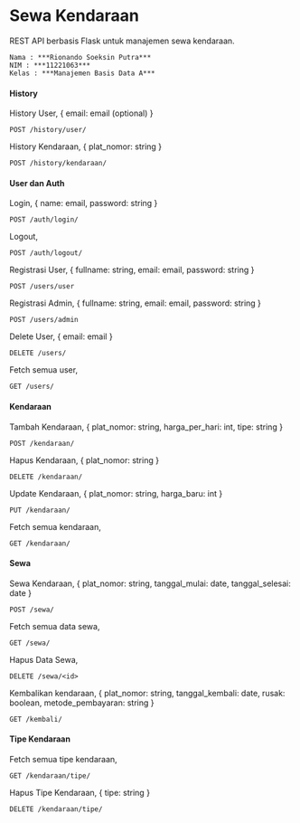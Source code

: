 # Sewa Kendaraan

REST API berbasis Flask untuk manajemen sewa kendaraan.

```
Nama : ***Rionando Soeksin Putra***
NIM : ***11221063***
Kelas : ***Manajemen Basis Data A***
```

#### History

History User, { email: email (optional) }

```
POST /history/user/
```

History Kendaraan, { plat_nomor: string }

```
POST /history/kendaraan/
```

#### User dan Auth

Login, { name: email, password: string }

```
POST /auth/login/
```

Logout,

```
POST /auth/logout/
```

Registrasi User, { fullname: string, email: email, password: string }

```
POST /users/user
```

Registrasi Admin, { fullname: string, email: email, password: string }

```
POST /users/admin
```

Delete User, { email: email }

```
DELETE /users/
```

Fetch semua user,

```
GET /users/
```

#### Kendaraan

Tambah Kendaraan, { plat_nomor: string, harga_per_hari: int, tipe: string }

```
POST /kendaraan/
```

Hapus Kendaraan, { plat_nomor: string }

```
DELETE /kendaraan/
```

Update Kendaraan, { plat_nomor: string, harga_baru: int }

```
PUT /kendaraan/
```

Fetch semua kendaraan,

```
GET /kendaraan/
```

#### Sewa

Sewa Kendaraan, { plat_nomor: string, tanggal_mulai: date, tanggal_selesai: date }

```
POST /sewa/
```

Fetch semua data sewa,

```
GET /sewa/
```

Hapus Data Sewa,

```
DELETE /sewa/<id>
```

Kembalikan kendaraan, { plat_nomor: string, tanggal_kembali: date, rusak: boolean, metode_pembayaran: string }

```
GET /kembali/
```

#### Tipe Kendaraan

Fetch semua tipe kendaraan,

```
GET /kendaraan/tipe/
```

Hapus Tipe Kendaraan, { tipe: string }

```
DELETE /kendaraan/tipe/
```
